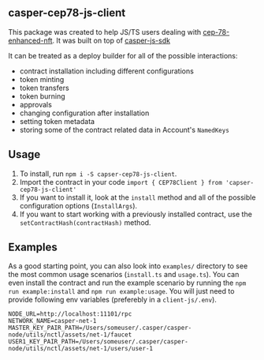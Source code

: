 ## casper-cep78-js-client

This package was created to help JS/TS users dealing with [cep-78-enhanced-nft](https://github.com/casper-ecosystem/cep-78-enhanced-nft). It was built on top of [casper-js-sdk](https://github.com/casper-ecosystem/casper-js-sdk)

It can be treated as a deploy builder for all of the possible interactions:

- contract installation including different configurations
- token minting
- token transfers
- token burning
- approvals
- changing configuration after installation
- setting token metadata
- storing some of the contract related data in Account's `NamedKeys`

## Usage

1. To install, run `npm i -S capser-cep78-js-client`. 
2. Import the contract in your code `import { CEP78Client } from 'capser-cep78-js-client'`
3. If you want to install it, look at the `install` method and all of the possible configuration options (`InstallArgs`).
4. If you want to start working with a previously installed contract, use the `setContractHash(contractHash)` method.


## Examples 

As a good starting point, you can also look into `examples/` directory to see the most common usage scenarios (`install.ts` and `usage.ts`). You can even install the contract and run the example scenario by running the `npm run example:install` and `npm run example:usage`. You will just need to provide following env variables (preferebly in a `client-js/.env`).

```
NODE_URL=http://localhost:11101/rpc
NETWORK_NAME=casper-net-1
MASTER_KEY_PAIR_PATH=/Users/someuser/.casper/casper-node/utils/nctl/assets/net-1/faucet
USER1_KEY_PAIR_PATH=/Users/someuser/.casper/casper-node/utils/nctl/assets/net-1/users/user-1
```
